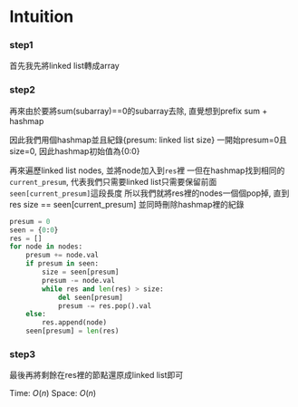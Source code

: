 # Intuition

### step1

首先我先將linked list轉成array

### step2
再來由於要將sum(subarray)==0的subarray去除, 直覺想到prefix sum + hashmap

因此我們用個hashmap並且紀錄{presum: linked list size}
一開始presum=0且size=0, 因此hashmap初始值為{0:0}

再來遍歷linked list nodes, 並將node加入到`res`裡
一但在hashmap找到相同的`current_presum`, 代表我們只需要linked list只需要保留前面`seen[current_presum]`這段長度
所以我們就將res裡的nodes一個個pop掉, 直到res size == seen[current_presum]
並同時刪除hashmap裡的紀錄

```py
presum = 0
seen = {0:0}
res = []
for node in nodes:
    presum += node.val
    if presum in seen:                
        size = seen[presum]
        presum -= node.val
        while res and len(res) > size:
            del seen[presum]
            presum -= res.pop().val
    else:
        res.append(node)
    seen[presum] = len(res)
```

### step3

最後再將剩餘在res裡的節點還原成linked list即可

Time: $O(n)$
Space: $O(n)$